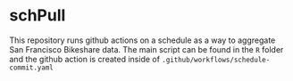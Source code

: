 # schPull

This repository runs github actions on a schedule as a way to aggregate San Francisco Bikeshare data. The main script can be found in the `R` folder and the github action is created inside of `.github/workflows/schedule-commit.yaml`
